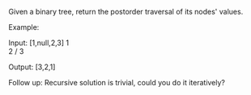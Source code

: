 Given a binary tree, return the postorder traversal of its nodes&#39; values.

Example:


Input:&nbsp;[1,null,2,3]
   1
    \
     2
    /
   3

Output:&nbsp;[3,2,1]


Follow up: Recursive solution is trivial, could you do it iteratively?
